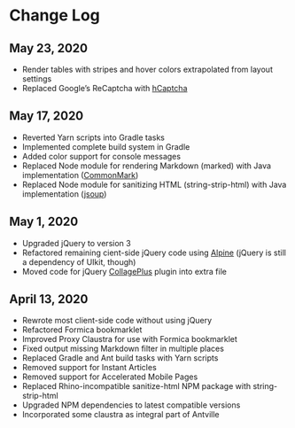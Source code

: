 # Change Log

## May 23, 2020

* Render tables with stripes and hover colors extrapolated from layout settings
* Replaced Google’s ReCaptcha with [hCaptcha](https://hcaptcha.com)

## May 17, 2020

* Reverted Yarn scripts into Gradle tasks
* Implemented complete build system in Gradle
* Added color support for console messages
* Replaced Node module for rendering Markdown (marked) with Java implementation ([CommonMark](https://github.com/atlassian/commonmark-java))
* Replaced Node module for sanitizing HTML (string-strip-html) with Java implementation ([jsoup](https://jsoup.org))

## May 1, 2020

* Upgraded jQuery to version 3
* Refactored remaining cient-side jQuery code using [Alpine](https://github.com/alpinejs/alpine) (jQuery is still a dependency of UIkit, though)
* Moved code for jQuery [CollagePlus](https://github.com/antville/jquery-collagePlus) plugin into extra file

## April 13, 2020

* Rewrote most client-side code without using jQuery
* Refactored Formica bookmarklet
* Improved Proxy Claustra for use with Formica bookmarklet
* Fixed output missing Markdown filter in multiple places
* Replaced Gradle and Ant build tasks with Yarn scripts
* Removed support for Instant Articles
* Removed support for Accelerated Mobile Pages
* Replaced Rhino-incompatible sanitize-html NPM package with string-strip-html
* Upgraded NPM dependencies to latest compatible versions
* Incorporated some claustra as integral part of Antville
